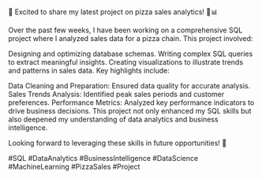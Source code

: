 🚀 Excited to share my latest project on pizza sales analytics! 🍕📊

Over the past few weeks, I have been working on a comprehensive SQL project where I analyzed sales data for a pizza chain. This project involved:

Designing and optimizing database schemas.
Writing complex SQL queries to extract meaningful insights.
Creating visualizations to illustrate trends and patterns in sales data.
Key highlights include:

Data Cleaning and Preparation: Ensured data quality for accurate analysis.
Sales Trends Analysis: Identified peak sales periods and customer preferences.
Performance Metrics: Analyzed key performance indicators to drive business decisions.
This project not only enhanced my SQL skills but also deepened my understanding of data analytics and business intelligence.

Looking forward to leveraging these skills in future opportunities! 🚀

#SQL #DataAnalytics #BusinessIntelligence #DataScience #MachineLearning #PizzaSales #Project

